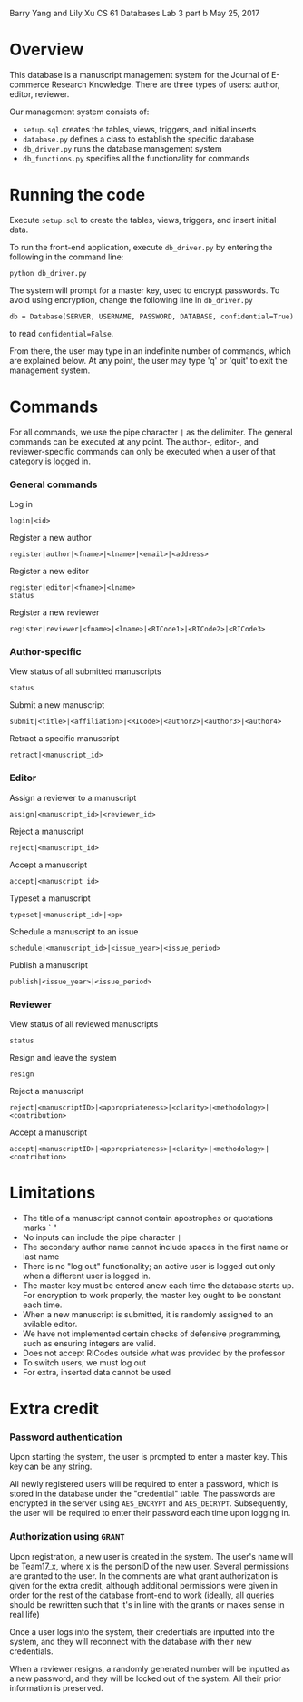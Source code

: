 Barry Yang and Lily Xu
CS 61 Databases
Lab 3 part b
May 25, 2017


# Overview

This database is a manuscript management system for the Journal of E-commerce Research Knowledge. There are three types of users: author, editor, reviewer.

Our management system consists of:
- `setup.sql` creates the tables, views, triggers, and initial inserts
- `database.py` defines a class to establish the specific database
- `db_driver.py` runs the database management system
- `db_functions.py` specifies all the functionality for commands


# Running the code

Execute `setup.sql` to create the tables, views, triggers, and insert initial data.

To run the front-end application, execute `db_driver.py` by entering the following in the command line:
```
python db_driver.py
```

The system will prompt for a master key, used to encrypt passwords. To avoid using encryption, change the following line in `db_driver.py`
```
db = Database(SERVER, USERNAME, PASSWORD, DATABASE, confidential=True)
```
to read `confidential=False`.

From there, the user may type in an indefinite number of commands, which are explained below. At any point, the user may type 'q' or 'quit' to exit the management system.


# Commands
For all commands, we use the pipe character `|` as the delimiter. The general commands can be executed at any point. The author-, editor-, and reviewer-specific commands can only be executed when a user of that category is logged in.

### General commands
Log in
```
login|<id>
```
Register a new author
```
register|author|<fname>|<lname>|<email>|<address>
```
Register a new editor
```
register|editor|<fname>|<lname>
status
```
Register a new reviewer
```
register|reviewer|<fname>|<lname>|<RICode1>|<RICode2>|<RICode3>
```


### Author-specific
View status of all submitted manuscripts
```
status
```
Submit a new manuscript
```
submit|<title>|<affiliation>|<RICode>|<author2>|<author3>|<author4>
```
Retract a specific manuscript
```
retract|<manuscript_id>
```


### Editor
Assign a reviewer to a manuscript
```
assign|<manuscript_id>|<reviewer_id>
```
Reject a manuscript
```
reject|<manuscript_id>
```
Accept a manuscript
```
accept|<manuscript_id>
```
Typeset a manuscript
```
typeset|<manuscript_id>|<pp>
```
Schedule a manuscript to an issue
```
schedule|<manuscript_id>|<issue_year>|<issue_period>
```
Publish a manuscript
```
publish|<issue_year>|<issue_period>
```


### Reviewer
View status of all reviewed manuscripts
```
status
```
Resign and leave the system
```
resign
```
Reject a manuscript
```
reject|<manuscriptID>|<appropriateness>|<clarity>|<methodology>|<contribution>
```
Accept a manuscript
```
accept|<manuscriptID>|<appropriateness>|<clarity>|<methodology>|<contribution>
```


# Limitations
- The title of a manuscript cannot contain apostrophes or quotations marks ` "
- No inputs can include the pipe character `|`
- The secondary author name cannot include spaces in the first name or last name
- There is no "log out" functionality; an active user is logged out only when a different user is logged in.
- The master key must be entered anew each time the database starts up. For encryption to work properly, the master key ought to be constant each time.
- When a new manuscript is submitted, it is randomly assigned to an avilable editor.
- We have not implemented certain checks of defensive programming, such as ensuring integers are valid.
- Does not accept RICodes outside what was provided by the professor
- To switch users, we must log out
- For extra, inserted data cannot be used


# Extra credit

### Password authentication
Upon starting the system, the user is prompted to enter a master key. This key can be any string.

All newly registered users will be required to enter a password, which is stored in the database under the "credential" table. The passwords are encrypted in the server using `AES_ENCRYPT` and `AES_DECRYPT`. Subsequently, the user will be required to enter their password each time upon logging in.


### Authorization using `GRANT`
Upon registration, a new user is created in the system. The user's name will be Team17_x, where x is the personID of the new user. Several permissions are granted to the user. In the comments are what grant authorization is given for the extra credit, although additional permissions were given in order for the rest of the database front-end to work (ideally, all queries should be rewritten such that it's in line with the grants or makes sense in real life)

Once a user logs into the system, their credentials are inputted into the system, and they will reconnect with the database with their new credentials.

When a reviewer resigns, a randomly generated number will be inputted as a new password, and they will be locked out of the system. All their prior information is preserved.
